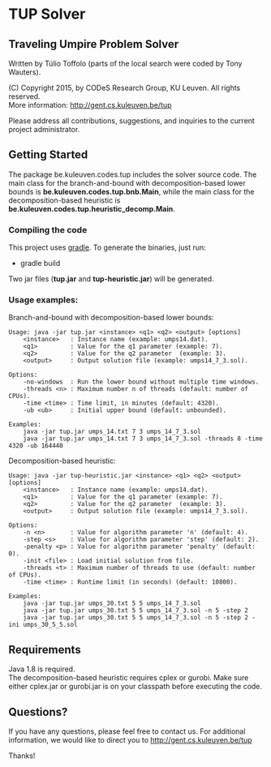 # TUP Solver

## Traveling Umpire Problem Solver

Written by Túlio Toffolo (parts of the local search were coded by Tony Wauters).

(C) Copyright 2015, by CODeS Research Group, KU Leuven. All rights reserved.  
More information: <a href="http://gent.cs.kuleuven.be/tup" target="_blank">http://gent.cs.kuleuven.be/tup</a>

Please address all contributions, suggestions, and inquiries to the current project administrator.

## Getting Started

The package be.kuleuven.codes.tup includes the solver source code. 
The main class for the branch-and-bound with decomposition-based lower bounds is __be.kuleuven.codes.tup.bnb.Main__, while the main class for the decomposition-based heuristic is __be.kuleuven.codes.tup.heuristic_decomp.Main__.

### Compiling the code

This project uses [gradle](http://gradle.org "Gradle").
To generate the binaries, just run:

- gradle build

Two jar files (__**tup.jar**__ and __**tup-heuristic.jar**__) will be generated.

### Usage examples:

Branch-and-bound with decomposition-based lower bounds:

```
Usage: java -jar tup.jar <instance> <q1> <q2> <output> [options]
    <instance>   : Instance name (example: umps14.dat).
    <q1>         : Value for the q1 parameter (example: 7).
    <q2>         : Value for the q2 parameter  (example: 3).
    <output>     : Output solution file (example: umps14_7_3.sol).

Options:
    -no-windows  : Run the lower bound without multiple time windows.
    -threads <n> : Maximum number n of threads (default: number of CPUs).
    -time <time> : Time limit, in minutes (default: 4320).
    -ub <ub>     : Initial upper bound (default: unbounded).

Examples:
    java -jar tup.jar umps_14.txt 7 3 umps_14_7_3.sol
    java -jar tup.jar umps_14.txt 7 3 umps_14_7_3.sol -threads 8 -time 4320 -ub 164440
```

Decomposition-based heuristic:

```
Usage: java -jar tup-heuristic.jar <instance> <q1> <q2> <output> [options]
    <instance>   : Instance name (example: umps14.dat).
    <q1>         : Value for the q1 parameter (example: 7).
    <q2>         : Value for the q2 parameter  (example: 3).
    <output>     : Output solution file (example: umps14_7_3.sol).

Options:
    -n <n>       : Value for algorithm parameter 'n' (default: 4).
    -step <s>    : Value for algorithm parameter 'step' (default: 2).
    -penalty <p> : Value for algorithm parameter 'penalty' (default: 0).
    -init <file> : Load initial solution from file.
    -threads <t> : Maximum number of threads to use (default: number of CPUs).
    -time <time> : Runtime limit (in seconds) (default: 10800).

Examples:
    java -jar tup.jar umps_30.txt 5 5 umps_14_7_3.sol
    java -jar tup.jar umps_30.txt 5 5 umps_14_7_3.sol -n 5 -step 2
    java -jar tup.jar umps_30.txt 5 5 umps_14_7_3.sol -n 5 -step 2 -ini umps_30_5_5.sol
```


## Requirements

Java 1.8 is required.  
The decomposition-based heuristic requires cplex or gurobi. Make sure either cplex.jar or gurobi.jar is on your classpath before executing the code.

## Questions?

If you have any questions, please feel free to contact us.
For additional information, we would like to direct you to http://gent.cs.kuleuven.be/tup

Thanks!
